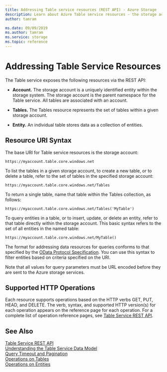 ```yaml
---
title: Addressing Table service resources (REST API) - Azure Storage
description: Learn about Azure Table service resources - the storage account, tables, and entities.
author: tamram

ms.date: 09/09/2019
ms.author: tamram
ms.service: storage
ms.topic: reference
---
```


# Addressing Table Service Resources
The Table service exposes the following resources via the REST API:  
  
-   **Account.** The storage account is a uniquely identified entity within the storage system. The storage account is the parent namespace for the Table service. All tables are associated with an account.  
  
-   **Tables.** The Tables resource represents the set of tables within a given storage account.  
  
-   **Entity.** An individual table stores data as a collection of entities.  
  
## Resource URI Syntax  
 The base URI for Table service resources is the storage account:  
  
```  
https://myaccount.table.core.windows.net  
```  
  
 To list the tables in a given storage account, to create a new table, or to delete a table, refer to the set of tables in the specified storage account:  
  
```  
https://myaccount.table.core.windows.net/Tables  
```  
  
 To return a single table, name that table within the Tables collection, as follows:  
  
```  
https://myaccount.table.core.windows.net/Tables('MyTable')  
```  
  
 To query entities in a table, or to insert, update, or delete an entity, refer to that table directly within the storage account. This basic syntax refers to the set of all entities in the named table:  
  
```  
https://myaccount.table.core.windows.net/MyTable()  
```  
  
 The format for addressing data resources for queries conforms to that specified by the [OData Protocol Specification](http://www.odata.org/). You can use this syntax to filter entities based on criteria specified on the URI.  
  
 Note that all values for query parameters must be URL encoded before they are sent to the Azure storage services.  
  
## Supported HTTP Operations  
 Each resource supports operations based on the HTTP verbs GET, PUT, HEAD, and DELETE. The verb, syntax, and supported HTTP version(s) for each operation appears on the reference page for each operation. For a complete list of operation reference pages, see [Table Service REST API](Table-Service-REST-API.md).  
  
## See Also  
 [Table Service REST API](Table-Service-REST-API.md)   
 [Understanding the Table Service Data Model](Understanding-the-Table-Service-Data-Model.md)   
 [Query Timeout and Pagination](Query-Timeout-and-Pagination.md)   
 [Operations on Tables](Operations-on-Tables.md)   
 [Operations on Entities](Operations-on-Entities.md)
